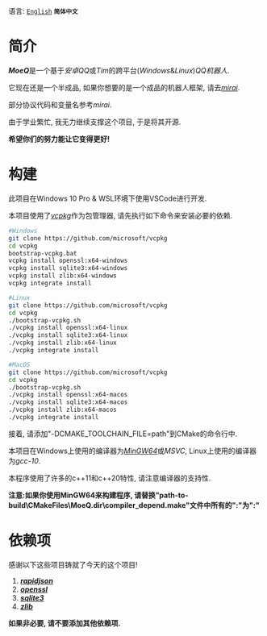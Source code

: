 语言: [`English`](https://github.com/YuFanXing/MoeQ/blob/master/README.md) **`简体中文`**

# 简介

***MoeQ***是一个基于*安卓QQ*或*Tim*的跨平台(*Windows*&*Linux*)*QQ机器人*.

它现在还是一个半成品, 如果你想要的是一个成品的机器人框架, 请去[*mirai*](https://www.google.com).

部分协议代码和变量名参考*mirai*.

由于学业繁忙, 我无力继续支撑这个项目, 于是将其开源.

**希望你们的努力能让它变得更好!**

# 构建

此项目在Windows 10 Pro & WSL环境下使用VSCode进行开发.

本项目使用了[*vcpkg*](https://github.com/Microsoft/vcpkg)作为包管理器, 请先执行如下命令来安装必要的依赖.

```bash
#Windows
git clone https://github.com/microsoft/vcpkg
cd vcpkg
bootstrap-vcpkg.bat
vcpkg install openssl:x64-windows
vcpkg install sqlite3:x64-windows
vcpkg install zlib:x64-windows
vcpkg integrate install

#Linux
git clone https://github.com/microsoft/vcpkg
cd vcpkg
./bootstrap-vcpkg.sh
./vcpkg install openssl:x64-linux
./vcpkg install sqlite3:x64-linux
./vcpkg install zlib:x64-linux
./vcpkg integrate install

#MacOS
git clone https://github.com/microsoft/vcpkg
cd vcpkg
./bootstrap-vcpkg.sh
./vcpkg install openssl:x64-macos
./vcpkg install sqlite3:x64-macos
./vcpkg install zlib:x64-macos
./vcpkg integrate install
```

接着, 请添加"-DCMAKE_TOOLCHAIN_FILE=path"到CMake的命令行中.

本项目在Windows上使用的编译器为[*MinGW64*](http://winlibs.com/)或*MSVC*, Linux上使用的编译器为*gcc-10*.

本程序使用了许多的c++11和c++20特性, 请注意编译器的支持性.

**注意:如果你使用MinGW64来构建程序, 请替换"path-to-build\CMakeFiles\MoeQ.dir\compiler_depend.make"文件中所有的"\:"为":"**


# 依赖项

感谢以下这些项目铸就了今天的这个项目!

1. ***[rapidjson](https://github.com/Tencent/rapidjson)***
2. ***[openssl](https://github.com/openssl/openssl)***
3. ***[sqlite3](https://sqlite.org/)***
4. ***[zlib](https://github.com/madler/zlib)***

**如果非必要, 请不要添加其他依赖项.**

